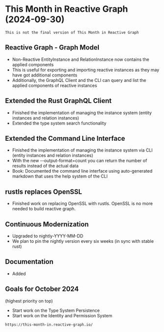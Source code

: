 # This Month in Reactive Graph (2024-09-30)

```admonish warn "Work in Progress"
This is not the final version of This Month in Reactive Graph
```

## Reactive Graph - Graph Model

* Non-Reactive EntityInstance and RelationInstance now contains the applied components
* This is useful for exporting and importing reactive instances as they may have got additional components
* Additionally, the GraphQL Client and the CLI can query and list the applied components of reactive instances

## Extended the Rust GraphQL Client

* Finished the implementation of managing the instance system (entity instances and relation instances)
* Extended the type system search functionality

## Extended the Command Line Interface

* Finished the implementation of managing the instance system via CLI (entity instances and relation instances)
* With the new --output-format=count you can return the number of results instead of the actual data
* Book: Documented the command line interface using auto-generated markdown that uses the help system of the CLI

## rustls replaces OpenSSL

* Finished work on replacing OpenSSL with rustls. OpenSSL is no more needed to build reactive graph.

## Continuous Modernization

* Upgraded to nightly-YYYY-MM-DD
* We plan to pin the nightly version every six weeks (in sync with stable rust)

## Documentation

* Added 

## Goals for October 2024

(highest priority on top)

* Start work on the Type System Persistence
* Start work on the Identity and Permission System

```admonish tip "Homepage"
https://this-month-in.reactive-graph.io/
```
